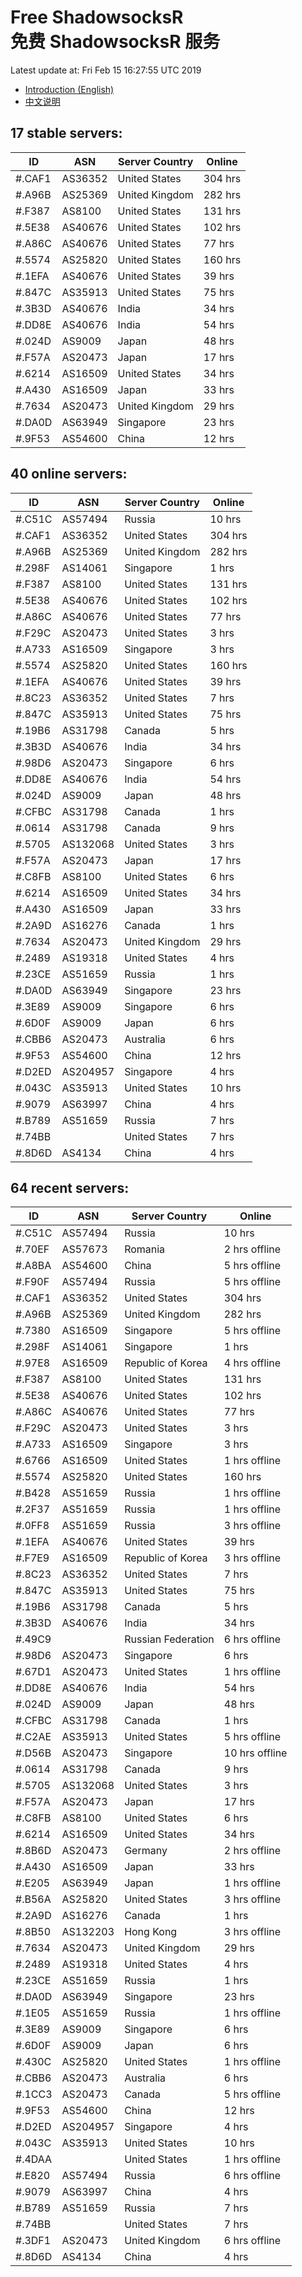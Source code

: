 # Free ShadowsocksR<br>免费 ShadowsocksR 服务

Latest update at: Fri Feb 15 16:27:55 UTC 2019

- [Introduction (English)](https://vision-network.readthedocs.io/en/latest/autossr/autossr.html)
- [中文说明](https://vision-network.readthedocs.io/zh_CN/latest/autossr/autossr.html)


## 17 stable servers:

| ID | ASN | Server Country | Online |
| ------ | ------ | ------ | ------ |
| #.CAF1 | AS36352 | United States | 304 hrs |
| #.A96B | AS25369 | United Kingdom | 282 hrs |
| #.F387 | AS8100 | United States | 131 hrs |
| #.5E38 | AS40676 | United States | 102 hrs |
| #.A86C | AS40676 | United States | 77 hrs |
| #.5574 | AS25820 | United States | 160 hrs |
| #.1EFA | AS40676 | United States | 39 hrs |
| #.847C | AS35913 | United States | 75 hrs |
| #.3B3D | AS40676 | India | 34 hrs |
| #.DD8E | AS40676 | India | 54 hrs |
| #.024D | AS9009 | Japan | 48 hrs |
| #.F57A | AS20473 | Japan | 17 hrs |
| #.6214 | AS16509 | United States | 34 hrs |
| #.A430 | AS16509 | Japan | 33 hrs |
| #.7634 | AS20473 | United Kingdom | 29 hrs |
| #.DA0D | AS63949 | Singapore | 23 hrs |
| #.9F53 | AS54600 | China | 12 hrs |

## 40 online servers:

| ID | ASN | Server Country | Online |
| ------ | ------ | ------ | ------ |
| #.C51C | AS57494 | Russia | 10 hrs |
| #.CAF1 | AS36352 | United States | 304 hrs |
| #.A96B | AS25369 | United Kingdom | 282 hrs |
| #.298F | AS14061 | Singapore | 1 hrs |
| #.F387 | AS8100 | United States | 131 hrs |
| #.5E38 | AS40676 | United States | 102 hrs |
| #.A86C | AS40676 | United States | 77 hrs |
| #.F29C | AS20473 | United States | 3 hrs |
| #.A733 | AS16509 | Singapore | 3 hrs |
| #.5574 | AS25820 | United States | 160 hrs |
| #.1EFA | AS40676 | United States | 39 hrs |
| #.8C23 | AS36352 | United States | 7 hrs |
| #.847C | AS35913 | United States | 75 hrs |
| #.19B6 | AS31798 | Canada | 5 hrs |
| #.3B3D | AS40676 | India | 34 hrs |
| #.98D6 | AS20473 | Singapore | 6 hrs |
| #.DD8E | AS40676 | India | 54 hrs |
| #.024D | AS9009 | Japan | 48 hrs |
| #.CFBC | AS31798 | Canada | 1 hrs |
| #.0614 | AS31798 | Canada | 9 hrs |
| #.5705 | AS132068 | United States | 3 hrs |
| #.F57A | AS20473 | Japan | 17 hrs |
| #.C8FB | AS8100 | United States | 6 hrs |
| #.6214 | AS16509 | United States | 34 hrs |
| #.A430 | AS16509 | Japan | 33 hrs |
| #.2A9D | AS16276 | Canada | 1 hrs |
| #.7634 | AS20473 | United Kingdom | 29 hrs |
| #.2489 | AS19318 | United States | 4 hrs |
| #.23CE | AS51659 | Russia | 1 hrs |
| #.DA0D | AS63949 | Singapore | 23 hrs |
| #.3E89 | AS9009 | Singapore | 6 hrs |
| #.6D0F | AS9009 | Japan | 6 hrs |
| #.CBB6 | AS20473 | Australia | 6 hrs |
| #.9F53 | AS54600 | China | 12 hrs |
| #.D2ED | AS204957 | Singapore | 4 hrs |
| #.043C | AS35913 | United States | 10 hrs |
| #.9079 | AS63997 | China | 4 hrs |
| #.B789 | AS51659 | Russia | 7 hrs |
| #.74BB |  | United States | 7 hrs |
| #.8D6D | AS4134 | China | 4 hrs |

## 64 recent servers:

| ID | ASN | Server Country | Online |
| ------ | ------ | ------ | ------ |
| #.C51C | AS57494 | Russia | 10 hrs |
| #.70EF | AS57673 | Romania | 2 hrs offline |
| #.A8BA | AS54600 | China | 5 hrs offline |
| #.F90F | AS57494 | Russia | 5 hrs offline |
| #.CAF1 | AS36352 | United States | 304 hrs |
| #.A96B | AS25369 | United Kingdom | 282 hrs |
| #.7380 | AS16509 | Singapore | 5 hrs offline |
| #.298F | AS14061 | Singapore | 1 hrs |
| #.97E8 | AS16509 | Republic of Korea | 4 hrs offline |
| #.F387 | AS8100 | United States | 131 hrs |
| #.5E38 | AS40676 | United States | 102 hrs |
| #.A86C | AS40676 | United States | 77 hrs |
| #.F29C | AS20473 | United States | 3 hrs |
| #.A733 | AS16509 | Singapore | 3 hrs |
| #.6766 | AS16509 | United States | 1 hrs offline |
| #.5574 | AS25820 | United States | 160 hrs |
| #.B428 | AS51659 | Russia | 1 hrs offline |
| #.2F37 | AS51659 | Russia | 1 hrs offline |
| #.0FF8 | AS51659 | Russia | 3 hrs offline |
| #.1EFA | AS40676 | United States | 39 hrs |
| #.F7E9 | AS16509 | Republic of Korea | 3 hrs offline |
| #.8C23 | AS36352 | United States | 7 hrs |
| #.847C | AS35913 | United States | 75 hrs |
| #.19B6 | AS31798 | Canada | 5 hrs |
| #.3B3D | AS40676 | India | 34 hrs |
| #.49C9 |  | Russian Federation | 6 hrs offline |
| #.98D6 | AS20473 | Singapore | 6 hrs |
| #.67D1 | AS20473 | United States | 1 hrs offline |
| #.DD8E | AS40676 | India | 54 hrs |
| #.024D | AS9009 | Japan | 48 hrs |
| #.CFBC | AS31798 | Canada | 1 hrs |
| #.C2AE | AS35913 | United States | 5 hrs offline |
| #.D56B | AS20473 | Singapore | 10 hrs offline |
| #.0614 | AS31798 | Canada | 9 hrs |
| #.5705 | AS132068 | United States | 3 hrs |
| #.F57A | AS20473 | Japan | 17 hrs |
| #.C8FB | AS8100 | United States | 6 hrs |
| #.6214 | AS16509 | United States | 34 hrs |
| #.8B6D | AS20473 | Germany | 2 hrs offline |
| #.A430 | AS16509 | Japan | 33 hrs |
| #.E205 | AS63949 | Japan | 1 hrs offline |
| #.B56A | AS25820 | United States | 3 hrs offline |
| #.2A9D | AS16276 | Canada | 1 hrs |
| #.8B50 | AS132203 | Hong Kong | 3 hrs offline |
| #.7634 | AS20473 | United Kingdom | 29 hrs |
| #.2489 | AS19318 | United States | 4 hrs |
| #.23CE | AS51659 | Russia | 1 hrs |
| #.DA0D | AS63949 | Singapore | 23 hrs |
| #.1E05 | AS51659 | Russia | 1 hrs offline |
| #.3E89 | AS9009 | Singapore | 6 hrs |
| #.6D0F | AS9009 | Japan | 6 hrs |
| #.430C | AS25820 | United States | 1 hrs offline |
| #.CBB6 | AS20473 | Australia | 6 hrs |
| #.1CC3 | AS20473 | Canada | 5 hrs offline |
| #.9F53 | AS54600 | China | 12 hrs |
| #.D2ED | AS204957 | Singapore | 4 hrs |
| #.043C | AS35913 | United States | 10 hrs |
| #.4DAA |  | United States | 1 hrs offline |
| #.E820 | AS57494 | Russia | 6 hrs offline |
| #.9079 | AS63997 | China | 4 hrs |
| #.B789 | AS51659 | Russia | 7 hrs |
| #.74BB |  | United States | 7 hrs |
| #.3DF1 | AS20473 | United Kingdom | 6 hrs offline |
| #.8D6D | AS4134 | China | 4 hrs |


